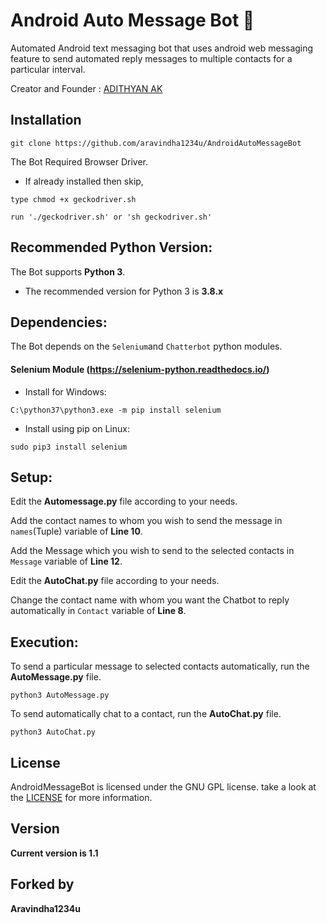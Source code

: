 # Android Auto Message Bot :robot:

Automated Android text messaging bot that uses android web messaging feature to send automated reply messages to multiple contacts for a particular interval.

Creator and Founder : [ADITHYAN AK](https://github.com/adithyan-ak)

## Installation

```
git clone https://github.com/aravindha1234u/AndroidAutoMessageBot
```
The Bot Required Browser Driver.

* If already installed then skip,
```
type chmod +x geckodriver.sh

run './geckodriver.sh' or 'sh geckodriver.sh'
```

## Recommended Python Version:

The Bot supports **Python 3**.

* The recommended version for Python 3 is **3.8.x**

## Dependencies:

The Bot depends on the `Selenium`and `Chatterbot` python modules.

#### Selenium Module (https://selenium-python.readthedocs.io/)

- Install for Windows:
```
C:\python37\python3.exe -m pip install selenium
```

- Install using pip on Linux:
```
sudo pip3 install selenium
```
## Setup:

Edit the **Automessage.py** file according to your needs.

Add the contact names to whom you wish to send the message in ```names```(Tuple) variable of **Line 10**.

Add the Message which you wish to send to the selected contacts in ```Message``` variable of **Line 12**.

Edit the **AutoChat.py** file according to your needs.

Change the contact name with whom you want the Chatbot to reply automatically in ```Contact``` variable of **Line 8**.


## Execution:

To send a particular message to selected contacts automatically, run the **AutoMessage.py** file.

```
python3 AutoMessage.py
```

To send automatically chat to a contact, run the **AutoChat.py** file.

```
python3 AutoChat.py
```

## License

AndroidMessageBot is licensed under the GNU GPL license. take a look at the [LICENSE](https://github.com/adithyan-ak/AndroidMessageBot/blob/master/LICENSE) for more information.


## Version
**Current version is 1.1**

## Forked by
**Aravindha1234u**
